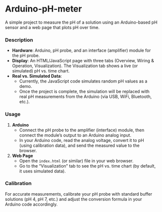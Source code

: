 # Arduino-pH-meter
A simple project to measure the pH of a solution using an Arduino-based pH sensor and a web page that plots pH over time.


### Description

- **Hardware**: Arduino, pH probe, and an interface (amplifier) module for the pH probe.  
- **Display**: An HTML/JavaScript page with three tabs (Overview, Wiring & Operation, Visualization). The Visualization tab shows a live (or simulated) pH vs. time chart.  
- **Real vs. Simulated Data**:  
  - Currently, the JavaScript code simulates random pH values as a demo.  
  - Once the project is complete, the simulation will be replaced with real pH measurements from the Arduino (via USB, WiFi, Bluetooth, etc.).

### Usage

1. **Arduino**  
   - Connect the pH probe to the amplifier (interface) module, then connect the module’s output to an Arduino analog input.  
   - In your Arduino code, read the analog voltage, convert it to pH (using calibration data), and send the measured value to the browser.  
2. **Web Page**  
   - Open the `index.html` (or similar) file in your web browser.  
   - Go to the “Visualization” tab to see the pH vs. time chart (by default, it uses simulated data).

### Calibration

For accurate measurements, calibrate your pH probe with standard buffer solutions (pH 4, pH 7, etc.) and adjust the conversion formula in your Arduino code accordingly.
